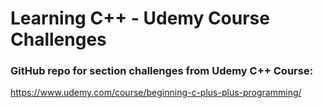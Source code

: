 
# Learning C++ - Udemy Course Challenges

### GitHub repo for section challenges from Udemy C++ Course: 
https://www.udemy.com/course/beginning-c-plus-plus-programming/
